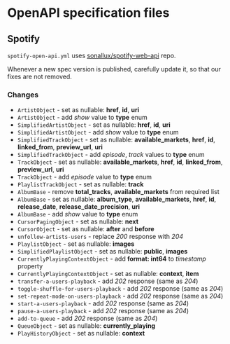 # OpenAPI specification files

## Spotify

`spotify-open-api.yml` uses [sonallux/spotify-web-api](https://github.com/sonallux/spotify-web-api) repo.

Whenever a new spec version is published, carefully update it, so that our fixes are not removed.

### Changes

-   `ArtistObject` - set as nullable: **href**, **id**, **uri**
-   `ArtistObject` - add _show_ value to **type** enum
-   `SimplifiedArtistObject` - set as nullable: **href**, **id**, **uri**
-   `SimplifiedArtistObject` - add _show_ value to **type** enum
-   `SimplifiedTrackObject` - set as nullable: **available_markets**, **href**, **id**, **linked_from**, **preview_url**, **uri**
-   `SimplifiedTrackObject` - add _episode_, _track_ values to **type** enum
-   `TrackObject` - set as nullable: **available_markets**, **href**, **id**, **linked_from**, **preview_url**, **uri**
-   `TrackObject` - add _episode_ value to **type** enum
-   `PlaylistTrackObject` - set as nullable: **track**
-   `AlbumBase` - remove **total_tracks**, **available_markets** from required list
-   `AlbumBase` - set as nullable: **album_type**, **available_markets**, **href**, **id**, **release_date**, **release_date_precision**, **uri**
-   `AlbumBase` - add _show_ value to **type** enum
-   `CursorPagingObject` - set as nullable: **next**
-   `CursorObject` - set as nullable: **after** and **before**
-   `unfollow-artists-users` - replace _200_ response with _204_
-   `PlaylistObject` - set as nullable: **images**
-   `SimplifiedPlaylistObject` - set as nullable: **public**, **images**
-   `CurrentlyPlayingContextObject` - add **format: int64** to _timestamp_ property
-   `CurrentlyPlayingContextObject` - set as nullable: **context**, **item**
-   `transfer-a-users-playback` - add _202_ response (same as _204_)
-   `toggle-shuffle-for-users-playback` - add _202_ response (same as _204_)
-   `set-repeat-mode-on-users-playback` - add _202_ response (same as _204_)
-   `start-a-users-playback` - add _202_ response (same as _204_)
-   `pause-a-users-playback` - add _202_ response (same as _204_)
-   `add-to-queue` - add _202_ response (same as _204_)
-   `QueueObject` - set as nullable: **currently_playing**
-   `PlayHistoryObject` - set as nullable: **context**
